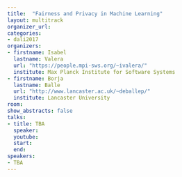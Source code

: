 ```yaml
---
title:  "Fairness and Privacy in Machine Learning"
layout: multitrack
organizer_url: 
categories:
- dali2017
organizers:
- firstname: Isabel 
  lastname: Valera
  url: "https://people.mpi-sws.org/~ivalera/"
  institute: Max Planck Institute for Software Systems
- firstname: Borja 
  lastname: Balle
  url: "http://www.lancaster.ac.uk/~deballep/"
  institute: Lancaster University
room: 
show_abstracts: false
talks:
- title: TBA
  speaker:
  youtube: 
  start: 
  end: 
speakers:
- TBA 
---
```

